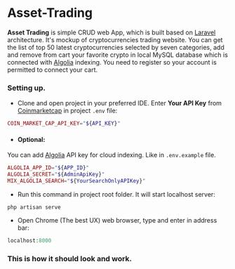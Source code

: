 # Asset-Trading

**Asset Trading** is simple CRUD web App, which is
built based on [Laravel](https://laravel.com/) architecture.
It's mockup of cryptocurrencies trading website.
You can get the list of top 50 latest cryptocurrencies selected by seven categories,
add and remove from cart your favorite crypto in local MySQL database which is connected
with [Algolia](https://www.algolia.com/) indexing.
You need to register so your account is permitted to connect your cart.

### Setting up.

- Clone and open project in your preferred IDE.
  Enter **Your API Key** from [Coinmarketcap](https://coinmarketcap.com/) in project `.env` file:

```php
COIN_MARKET_CAP_API_KEY="${API_KEY}"
```

- #### Optional:

You can add [Algolia](https://www.algolia.com/) API key for cloud indexing.
Like in `.env.example` file.

```php
ALGOLIA_APP_ID="${APP_ID}"
ALGOLIA_SECRET="${AdminApiKey}"
MIX_ALGOLIA_SEARCH="${YourSearchOnlyAPIKey}"
```

- Run this command in project root folder. It will start localhost server:

```phpregexp
php artisan serve
```

- Open Chrome (The best UX) web browser, type and enter in address bar:

```php
localhost:8000
```

### This is how it should look and work.
